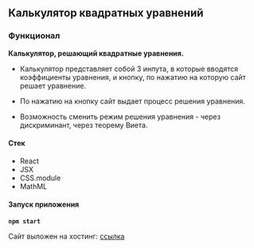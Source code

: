 ## Калькулятор квадратных уравнений


### Функционал
**Калькулятор, решающий квадратные
уравнения.**
- Калькулятор представляет
собой 3 инпута, в которые вводятся коэффициенты
уравнения, и кнопку, по нажатию на которую
сайт решает уравнение.

- По нажатию на кнопку сайт
выдает процесс решения уравнения.

- Возможность сменить режим решения уравнения -
через дискриминант, через теорему Виета.

#### Стек
- React
- JSX
- CSS.module
- MathML

#### Запуск приложения 
**`npm start`**

Сайт выложен на хостинг:  [ссылка](https://queq.prx.by/)

